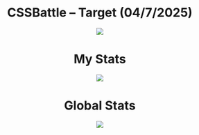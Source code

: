 <h1 align="center">CSSBattle – Target (04/7/2025)</h1>

<p align="center">
  <img src="https://github.com/user-attachments/assets/9698a534-a3f9-4f82-8a54-263f5e114d05">
</p>

<h1 align="center">My Stats</h1>

<p align="center">
  <img src="https://github.com/user-attachments/assets/0631ffbc-f659-4480-b808-0a2ba26ff8aa">
</p>

<h1 align="center">Global Stats</h1>

<p align="center">
  <img src="https://github.com/user-attachments/assets/d187b2bd-52ac-4b95-a063-46b0750c6077">
</p>
